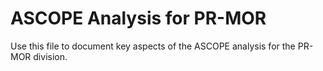 # ASCOPE Analysis for PR-MOR

Use this file to document key aspects of the ASCOPE analysis for the PR-MOR division.

